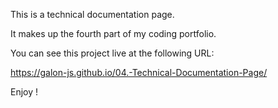 This is a technical documentation page.

It makes up the fourth part of my coding portfolio.

You can see this project live at the following URL:

https://galon-js.github.io/04.-Technical-Documentation-Page/

Enjoy !
